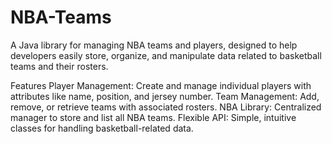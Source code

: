 # NBA-Teams
A Java library for managing NBA teams and players, designed to help developers easily store, organize, and manipulate data related to basketball teams and their rosters.

Features
Player Management: Create and manage individual players with attributes like name, position, and jersey number.
Team Management: Add, remove, or retrieve teams with associated rosters.
NBA Library: Centralized manager to store and list all NBA teams.
Flexible API: Simple, intuitive classes for handling basketball-related data.
